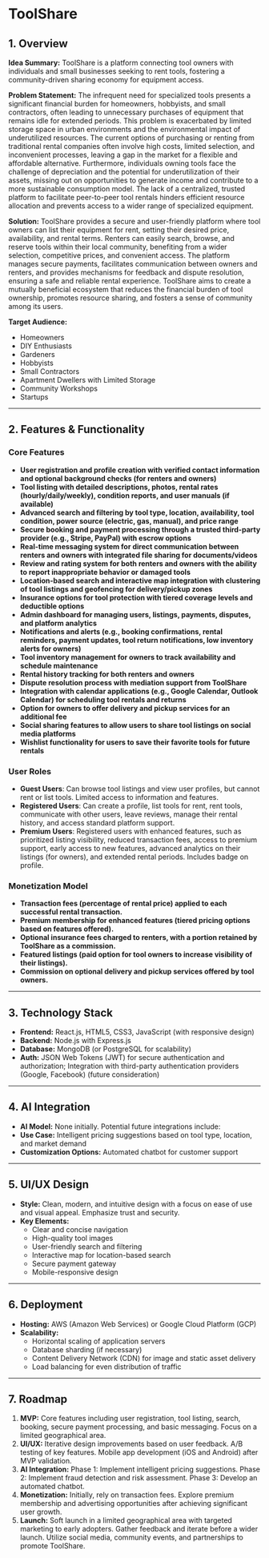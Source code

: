 # ToolShare

## 1. Overview
**Idea Summary:** ToolShare is a platform connecting tool owners with individuals and small businesses seeking to rent tools, fostering a community-driven sharing economy for equipment access.  

**Problem Statement:** The infrequent need for specialized tools presents a significant financial burden for homeowners, hobbyists, and small contractors, often leading to unnecessary purchases of equipment that remains idle for extended periods. This problem is exacerbated by limited storage space in urban environments and the environmental impact of underutilized resources. The current options of purchasing or renting from traditional rental companies often involve high costs, limited selection, and inconvenient processes, leaving a gap in the market for a flexible and affordable alternative. Furthermore, individuals owning tools face the challenge of depreciation and the potential for underutilization of their assets, missing out on opportunities to generate income and contribute to a more sustainable consumption model. The lack of a centralized, trusted platform to facilitate peer-to-peer tool rentals hinders efficient resource allocation and prevents access to a wider range of specialized equipment.  

**Solution:** ToolShare provides a secure and user-friendly platform where tool owners can list their equipment for rent, setting their desired price, availability, and rental terms. Renters can easily search, browse, and reserve tools within their local community, benefiting from a wider selection, competitive prices, and convenient access. The platform manages secure payments, facilitates communication between owners and renters, and provides mechanisms for feedback and dispute resolution, ensuring a safe and reliable rental experience. ToolShare aims to create a mutually beneficial ecosystem that reduces the financial burden of tool ownership, promotes resource sharing, and fosters a sense of community among its users.  

**Target Audience:**  
- Homeowners  
- DIY Enthusiasts  
- Gardeners  
- Hobbyists  
- Small Contractors  
- Apartment Dwellers with Limited Storage  
- Community Workshops  
- Startups    

---

## 2. Features & Functionality
### **Core Features**
- **User registration and profile creation with verified contact information and optional background checks (for renters and owners)**  
- **Tool listing with detailed descriptions, photos, rental rates (hourly/daily/weekly), condition reports, and user manuals (if available)**  
- **Advanced search and filtering by tool type, location, availability, tool condition, power source (electric, gas, manual), and price range**  
- **Secure booking and payment processing through a trusted third-party provider (e.g., Stripe, PayPal) with escrow options**  
- **Real-time messaging system for direct communication between renters and owners with integrated file sharing for documents/videos**  
- **Review and rating system for both renters and owners with the ability to report inappropriate behavior or damaged tools**  
- **Location-based search and interactive map integration with clustering of tool listings and geofencing for delivery/pickup zones**  
- **Insurance options for tool protection with tiered coverage levels and deductible options**  
- **Admin dashboard for managing users, listings, payments, disputes, and platform analytics**  
- **Notifications and alerts (e.g., booking confirmations, rental reminders, payment updates, tool return notifications, low inventory alerts for owners)**  
- **Tool inventory management for owners to track availability and schedule maintenance**  
- **Rental history tracking for both renters and owners**  
- **Dispute resolution process with mediation support from ToolShare**  
- **Integration with calendar applications (e.g., Google Calendar, Outlook Calendar) for scheduling tool rentals and returns**  
- **Option for owners to offer delivery and pickup services for an additional fee**  
- **Social sharing features to allow users to share tool listings on social media platforms**  
- **Wishlist functionality for users to save their favorite tools for future rentals**    

### **User Roles**
- **Guest Users**: Can browse tool listings and view user profiles, but cannot rent or list tools. Limited access to information and features.  
- **Registered Users**: Can create a profile, list tools for rent, rent tools, communicate with other users, leave reviews, manage their rental history, and access standard platform support.  
- **Premium Users**: Registered users with enhanced features, such as prioritized listing visibility, reduced transaction fees, access to premium support, early access to new features, advanced analytics on their listings (for owners), and extended rental periods. Includes badge on profile.  

### **Monetization Model**
- **Transaction fees (percentage of rental price) applied to each successful rental transaction.**  
- **Premium membership for enhanced features (tiered pricing options based on features offered).**  
- **Optional insurance fees charged to renters, with a portion retained by ToolShare as a commission.**  
- **Featured listings (paid option for tool owners to increase visibility of their listings).**  
- **Commission on optional delivery and pickup services offered by tool owners.**    

---

## 3. Technology Stack
- **Frontend:** React.js, HTML5, CSS3, JavaScript (with responsive design)  
- **Backend:** Node.js with Express.js  
- **Database:** MongoDB (or PostgreSQL for scalability)  
- **Auth:** JSON Web Tokens (JWT) for secure authentication and authorization; Integration with third-party authentication providers (Google, Facebook) (future consideration)  

---

## 4. AI Integration
- **AI Model:** None initially. Potential future integrations include:  
- **Use Case:** Intelligent pricing suggestions based on tool type, location, and market demand  
- **Customization Options:** Automated chatbot for customer support  

---

## 5. UI/UX Design
- **Style:** Clean, modern, and intuitive design with a focus on ease of use and visual appeal. Emphasize trust and security.  
- **Key Elements:**  
  - Clear and concise navigation  
  - High-quality tool images  
  - User-friendly search and filtering  
  - Interactive map for location-based search  
  - Secure payment gateway  
  - Mobile-responsive design    

---

## 6. Deployment
- **Hosting:** AWS (Amazon Web Services) or Google Cloud Platform (GCP)  
- **Scalability:**  
  - Horizontal scaling of application servers  
  - Database sharding (if necessary)  
  - Content Delivery Network (CDN) for image and static asset delivery  
  - Load balancing for even distribution of traffic    

---

## 7. Roadmap
1. **MVP:** Core features including user registration, tool listing, search, booking, secure payment processing, and basic messaging. Focus on a limited geographical area.  
2. **UI/UX:** Iterative design improvements based on user feedback. A/B testing of key features. Mobile app development (iOS and Android) after MVP validation.  
3. **AI Integration:** Phase 1: Implement intelligent pricing suggestions. Phase 2: Implement fraud detection and risk assessment. Phase 3: Develop an automated chatbot.  
4. **Monetization:** Initially, rely on transaction fees. Explore premium membership and advertising opportunities after achieving significant user growth.  
5. **Launch:** Soft launch in a limited geographical area with targeted marketing to early adopters. Gather feedback and iterate before a wider launch. Utilize social media, community events, and partnerships to promote ToolShare.  
